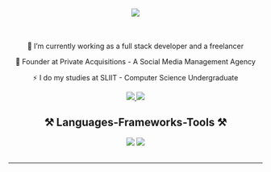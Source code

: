 <h1 align="center">
    <img src="https://readme-typing-svg.herokuapp.com/?font=Righteous&size=35&center=true&vCenter=true&width=500&height=70&duration=4000&lines=Hi+There!+👋;+I'm+Kavinesh+Ganeshamoorthy!;" />
</h1>

<br/>

<div align="center">
 
 🔭 I’m currently working as a full stack developer and a freelancer
 
 🌱 Founder at Private Acquisitions - A Social Media Management Agency

 ⚡ I do my studies at SLIIT - Computer Science Undergraduate

 </div>
 
<div align="center"> 
  <a href="mailto:gkavinesh186@gmail.com">
    <img src="https://img.shields.io/badge/Gmail-333333?style=for-the-badge&logo=gmail&logoColor=red" />
  </a>
  <a href="https://www.linkedin.com/in/kavinesh186/" target="_blank">
    <img src="https://img.shields.io/badge/LinkedIn-0077B5?style=for-the-badge&logo=linkedin&logoColor=white" target="_blank" />
  </a>
</div>

 
<h2 align="center">⚒️ Languages-Frameworks-Tools ⚒️</h2>
<div align="center">
    <img src="https://skillicons.dev/icons?i=react,angular,mui,html,css,vscode,github,figma,tailwind,git,r,jenkins,azure,aws" />
    <img src="https://skillicons.dev/icons?i=nodejs,python,javascript,typescript,express,firebase,mongodb,java,mysql,flask" /><br>
</div>

<br/>
<hr/>
